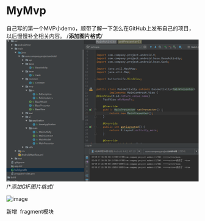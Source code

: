 # MyMvp
自己写的第一个MVP小demo，顺带了解一下怎么在GitHub上发布自己的项目，以后慢慢补全相关内容。
/**添加图片格式**/
![Alt text](https://github.com/youlongxifeng/MyMvp/blob/master/MyMvp/raw/master/image/code_icon.png)
/**添加GIF图片格式*/

![image](https://camo.githubusercontent.com/31a10e964a2d8461030e8e3b9da70b87272fe4ac/687474703a2f2f75706c6f61642d696d616765732e6a69616e7368752e696f2f75706c6f61645f696d616765732f323637323732312d643139316665343031633562323263392e6769663f696d6167654d6f6772322f6175746f2d6f7269656e742f7374726970253743696d61676556696577322f322f772f363030) 

新增  fragment模块
 

